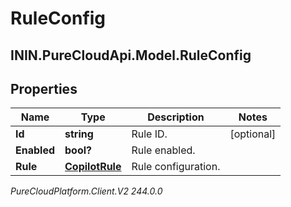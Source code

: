 # RuleConfig

## ININ.PureCloudApi.Model.RuleConfig

## Properties

|Name | Type | Description | Notes|
|------------ | ------------- | ------------- | -------------|
| **Id** | **string** | Rule ID. | [optional] |
| **Enabled** | **bool?** | Rule enabled. | |
| **Rule** | [**CopilotRule**](CopilotRule) | Rule configuration. | |



_PureCloudPlatform.Client.V2 244.0.0_
